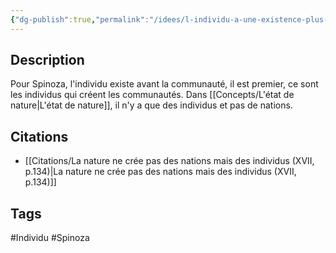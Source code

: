 ```yaml
---
{"dg-publish":true,"permalink":"/idees/l-individu-a-une-existence-plus-grande-que-la-communaute/"}
---
```


## Description

Pour Spinoza, l'individu existe avant la communauté, il est premier, ce sont les individus qui créent les communautés. Dans [[Concepts/L'état de nature\|L'état de nature]], il n'y a que des individus et pas de nations.


## Citations ##
- [[Citations/La nature ne crée pas des nations mais des individus (XVII, p.134)\|La nature ne crée pas des nations mais des individus (XVII, p.134)]]

## Tags
#Individu 
#Spinoza 